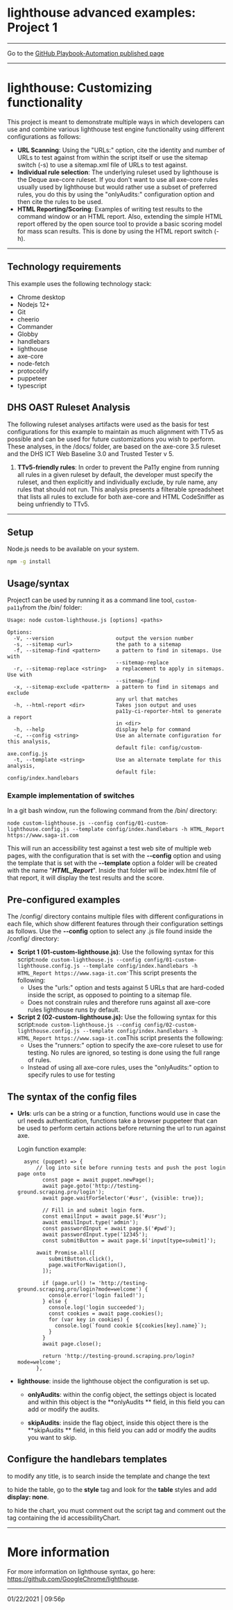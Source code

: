 # lighthouse advanced examples: Project 1

<hr>

Go to the [GitHub Playbook-Automation published page](https://section508coordinators.github.io/Dev-Automation/)

<hr>


# lighthouse: Customizing functionality

This project is meant to demonstrate multiple ways in which developers can use and combine various lighthouse test engine functionality using different configurations as follows:

- **URL Scanning**: Using the "URLs:" option, cite the identity and number of URLs to test against from within the script itself or use the sitemap switch (-s)  to use a sitemap.xml file of URLs to test against.
- **Individual rule selection**: The underlying ruleset used by lighthouse is the Deque axe-core ruleset.  If you don't want to use all axe-core rules usually used by lighthouse but would rather use a subset of preferred rules, you do this by using the "onlyAudits:" configuration option and then cite the rules to be used.
- **HTML Reporting/Scoring**: Examples of writing test results to the command window or an HTML report. Also, extending the simple HTML report offered by the open source tool to provide a basic scoring model for mass scan results. This is done by using the HTML report switch (-h).

<hr>

## Technology requirements

This example uses the following technology stack:

- Chrome desktop
- Nodejs 12+
- Git
- cheerio
- Commander
- Globby
- handlebars
- lighthouse
- axe-core
- node-fetch
- protocolify
- puppeteer
- typescript

## DHS OAST Ruleset Analysis

The following ruleset analyses artifacts were used as the basis for test configurations for this example to maintain as much alignment with TTv5 as possible and can be used for future customizations you wish to perform. These analyses, in the /docs/ folder, are based on the axe-core 3.5 ruleset and the DHS ICT Web Baseline 3.0 and Trusted Tester v 5.

1. **TTv5-friendly rules**: In order to prevent the Pa11y engine from running all rules in a given ruleset by default, the developer must specify the ruleset, and then explicitly and individually exclude, by rule name, any rules that should not run. This analysis presents a filterable spreadsheet that lists all rules to exclude for both axe-core and HTML CodeSniffer as being unfriendly to TTv5.

---

## Setup

Node.js needs to be available on your system. 

```sh
npm -g install
```


## Usage/syntax

Project1 can be used by running it as a command line tool, `custom-pa11y`from the /bin/ folder:

```
Usage: node custom-lighthouse.js [options] <paths>

Options:
  -V, --version                    output the version number
  -s, --sitemap <url>              the path to a sitemap
  -f, --sitemap-find <pattern>     a pattern to find in sitemaps. Use with
                                   --sitemap-replace
  -r, --sitemap-replace <string>   a replacement to apply in sitemaps. Use with
                                   --sitemap-find
  -x, --sitemap-exclude <pattern>  a pattern to find in sitemaps and exclude
                                   any url that matches
  -h, --html-report <dir>          Takes json output and uses
                                   pa11y-ci-reporter-html to generate a report
                                   in <dir>
  -h, --help                       display help for command
  -c, --config <string>            Use an alternate configuration for this analysis,
                                   default file: config/custom-axe.config.js
  -t, --template <string>          Use an alternate template for this analysis,
                                   default file: config/index.handlebars
```

### Example implementation of switches

In a git bash window, run the following command from the /bin/ directory:

`node custom-lighthouse.js --config config/01-custom-lighthouse.config.js --template config/index.handlebars -h HTML_Report https://www.saga-it.com`

This will run an accessibility test against a test web site of multiple web pages, with the configuration that is set with the **--config** option and using the template that is set with the **--template** option a folder will be created with the name "***HTML_Report***". Inside that folder will be index.html file of that report, it will display the test results and the score.

## Pre-configured examples

The /config/ directory contains multiple files with different configurations in each file, which show different features through their configuration settings as follows. Use the **--config** option to select any .js file found inside the /config/ directory:

- **Script 1 (01-custom-lighthouse.js)**: 
  Use the following syntax for this script:`node custom-lighthouse.js --config config/01-custom-lighthouse.config.js --template config/index.handlebars -h HTML_Report https://www.saga-it.com'`This script presents the following:
  - Uses the "urls:" option and tests against 5 URLs that are hard-coded inside the script, as opposed to pointing to a sitemap file.
  - Does not constrain rules and therefore runs against all axe-core rules lighthouse runs by default.
- **Script 2 (02-custom-lighthouse.js):** 
  Use the following syntax for this script:`node custom-lighthouse.js --config config/02-custom-lighthouse.config.js --template config/index.handlebars -h HTML_Report https://www.saga-it.com`This script presents the following:
  - Uses the "runners:" option to specify the axe-core ruleset to use for testing. No rules are ignored, so testing is done using the full range of rules.
  - Instead of using all axe-core rules, uses the "onlyAudits:" option to specify rules to use for testing

## The syntax of the config files

- **Urls**: urls can be a string or a function, functions would use in case the url needs authentication, functions take a browser puppeteer that can be used to perform certain actions before returning the url to run against axe.

  Login function example:

  ```
    async (puppet) => {
	    // log into site before running tests and push the post login page onto
		  const page = await puppet.newPage();
		  await page.goto('http://testing-ground.scraping.pro/login');
		  await page.waitForSelector('#usr', {visible: true});

		  // Fill in and submit login form.
		  const emailInput = await page.$('#usr');
		  await emailInput.type('admin');
		  const passwordInput = await page.$('#pwd');
		  await passwordInput.type('12345');
		  const submitButton = await page.$('input[type=submit]');

	    await Promise.all([
		    submitButton.click(),
		    page.waitForNavigation(),
		  ]);

		  if (page.url() != 'http://testing-ground.scraping.pro/login?mode=welcome') {
		    console.error('login failed!');
		  } else {
		    console.log('login succeeded');
		    const cookies = await page.cookies();
		    for (var key in cookies) {
		      console.log(`found cookie ${cookies[key].name}`);
		    }
		  }
		  await page.close();

		  return 'http://testing-ground.scraping.pro/login?mode=welcome';
		},
  ```

- **lighthouse**: inside the lighthouse object the configuration is set up.

    - **onlyAudits**: within the config object, the settings object is located and within this object is the **onlyAudits ** field, in  this field you can add or modify the audits.

    - **skipAudits**: inside the flag object, inside this object there is the **skipAudits ** field, in this field you can add or modify the audits you want to skip.

## Configure the handlebars templates

to modify any title, is to search inside the template and change the text

to hide the table, go to the **style** tag and look for the **table** styles and add **display: none**.

to hide the chart, you must comment out the script tag and comment out the tag containing the id accessibilityChart.
<hr>

# More information

For more information on lighthouse syntax, go here: https://github.com/GoogleChrome/lighthouse.

<hr>

01/22/2021 | 09:56p

